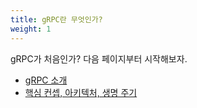 ```yaml
---
title: gRPC란 무엇인가?
weight: 1
---
```


gRPC가 처음인가? 다음 페이지부터 시작해보자.

- [gRPC 소개](introduction)
- [핵심 컨셉, 아키텍처, 생명 주기](core-concepts)
